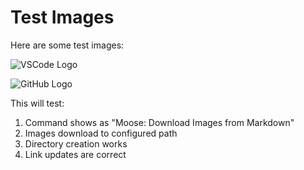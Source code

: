 # Test Images

Here are some test images:

![VSCode Logo](https://raw.githubusercontent.com/microsoft/vscode-docs/main/images/vscode.png)

![GitHub Logo](https://github.githubassets.com/images/modules/logos_page/GitHub-Mark.png)

This will test:

1. Command shows as "Moose: Download Images from Markdown"
2. Images download to configured path
3. Directory creation works
4. Link updates are correct

